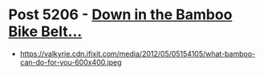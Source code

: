 # Post 5206 - [Down in the Bamboo Bike Belt&#8230;](https://www.ifixit.com/News/5206/down-in-the-bamboo-bike-belt)

- https://valkyrie.cdn.ifixit.com/media/2012/05/05154105/what-bamboo-can-do-for-you-600x400.jpeg

